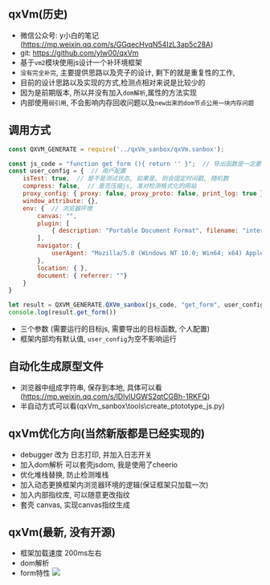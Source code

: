 ## qxVm(历史)
- 微信公众号: y小白的笔记(https://mp.weixin.qq.com/s/GGqecHvqN54IzL3ap5c28A)
- git: https://github.com/ylw00/qxVm
- 基于`vm2`模块使用js设计一个补环境框架
- `没有完全补完`, 主要提供思路以及壳子的设计, 剩下的就是重复性的工作, 
- 目前的设计思路以及实现的方式,检测点相对来说是比较少的
- 因为是前期版本, 所以并没有加入`dom解析`,属性的方法实现
- 内部使用`弱引用`, 不会影响内存回收问题以及`new出来的dom节点公用一块内存问题`

## 调用方式
```js
const QXVM_GENERATE = require('../qxVm_sanbox/qxVm.sanbox');

const js_code = "function get_form (){ return '' }";  // 导出函数是一定要写的
const user_config = {  // 用户配置
    isTest: true,  // 是不是测试状态, 如果是, 则会固定时间戳, 随机数
    compress: false,  // 是否压缩js, 准对检测格式化的网站
    proxy_config: { proxy: false, proxy_proto: false, print_log: true },  // 是否挂代理
    window_attribute: {},
    env: {  // 浏览器环境
        canvas: "",
        plugin: [
            { description: "Portable Document Format", filename: "internal-pdf-viewer", name: "Chrome PDF Plugin", MimeTypes: [{ description: "Portable Document Format", suffixes: "pdf", type: "application/x-google-chrome-pdf" }] }
        ],
        navigator: {
            userAgent: "Mozilla/5.0 (Windows NT 10.0; Win64; x64) AppleWebKit/537.36 (KHTML, like Gecko) Chrome/100.0.4896.127 Safari/537.36 Edg/100.0.1185.55"
        },
        location: { },
        document: { referrer: ""}
    }
}

let result = QXVM_GENERATE.QXVm_sanbox(js_code, "get_form", user_config);
console.log(result.get_form())
```
- 三个参数 (需要运行的目标js, 需要导出的目标函数, 个人配置)
- 框架内部均有默认值, `user_config`为空不影响运行

## 自动化生成原型文件
- 浏览器中组成字符串, 保存到本地, 具体可以看 (https://mp.weixin.qq.com/s/lDlylUGWS2qtCGBh-1RKFQ)
- 半自动方式可以看(qxVm_sanbox\tools\create_ptototype_js.py)

## qxVm优化方向(当然新版都是已经实现的)
- debugger 改为 日志打印, 并加入日志开关
- 加入dom解析 可以套壳jsdom, 我是使用了cheerio
- 优化堆栈替换, 防止检测堆栈
- 加入动态更换框架内浏览器环境的逻辑(保证框架只加载一次)
- 加入内部指纹库, 可以随意更改指纹
- 套壳 canvas, 实现canvas指纹生成

## qxVm(最新, 没有开源)

- 框架加载速度 200ms左右
- dom解析
- form特性
![](https://files.mdnice.com/user/23430/b583c38d-b2e2-454b-960d-657d15d0b101.png)

